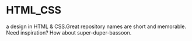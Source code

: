 # HTML_CSS
a design in HTML &amp; CSS.Great repository names are short and memorable. Need inspiration? How about super-duper-bassoon.
